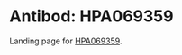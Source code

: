 # Antibod: HPA069359


    


Landing page for [HPA069359](http://www.proteinatlas.org/search/HPA069359).
